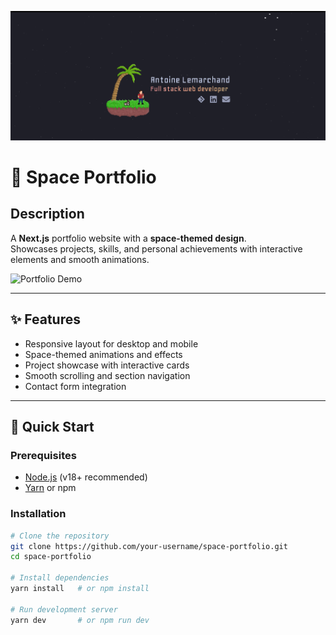 ![Miniature](imgs/miniature.png)
# 🚀 Space Portfolio

## Description
A **Next.js** portfolio website with a **space-themed design**.  
Showcases projects, skills, and personal achievements with interactive elements and smooth animations.

![Portfolio Demo](/imgs/portfolio-demo.gif)

---

## ✨ Features
- Responsive layout for desktop and mobile  
- Space-themed animations and effects  
- Project showcase with interactive cards  
- Smooth scrolling and section navigation  
- Contact form integration  

---

## 🚀 Quick Start

### Prerequisites
- [Node.js](https://nodejs.org/) (v18+ recommended)
- [Yarn](https://yarnpkg.com/) or npm

### Installation
```bash
# Clone the repository
git clone https://github.com/your-username/space-portfolio.git
cd space-portfolio

# Install dependencies
yarn install   # or npm install

# Run development server
yarn dev       # or npm run dev
